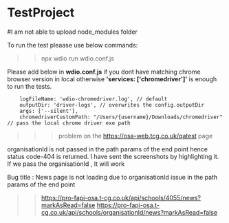 # TestProject

#I am not able to upload node_modules folder

To run the test pleaase use below commands:
>> npx wdio run wdio.conf.js


Please add below in **wdio.conf.js** if you dont have matching chrome browser version in local otherwise **'services: ['chromedriver']'** is enough to run the tests.

        logFileName: 'wdio-chromedriver.log', // default
        outputDir: 'driver-logs', // overwrites the config.outputDir
        args: ['--silent'],
        chromedriverCustomPath: "/Users/{username}/Downloads/chromedriver" // pass the local chrome driver exe path
        

>>> problem on the https://osa-web.tcg.co.uk/qatest page

organisationId is not passed in the path params of the end point hence status code-404 is returned. I have sent the screenshots by highlighting it. If we pass the organisationId , It will work

Bug title : News page is not loading due to organisationId issue in the path params of the end point

>> https://pro-fapi-osa.t-cg.co.uk/api/schools/4055/news?markAsRead=false
>> https://pro-fapi-osa.t-cg.co.uk/api/schools/organisationId/news?markAsRead=false

